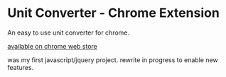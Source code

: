 Unit Converter - Chrome Extension
====
An easy to use unit converter for chrome.

[available on chrome web store](https://chrome.google.com/webstore/detail/unit-converter/igjeajmonjofckmiheidpmebpmdbbiam)
 
was my first javascript/jquery project.
rewrite in progress to enable new features.